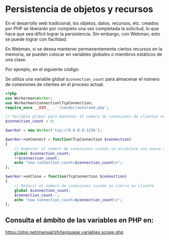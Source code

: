 # Persistencia de objetos y recursos
En el desarrollo web tradicional, los objetos, datos, recursos, etc. creados por PHP se liberarán por completo una vez completada la solicitud, lo que hace que sea difícil lograr la persistencia. Sin embargo, con Webman, esto se puede lograr con facilidad.

En Webman, si se desea mantener permanentemente ciertos recursos en la memoria, se pueden colocar en variables globales o miembros estáticos de una clase.

Por ejemplo, en el siguiente código:

Se utiliza una variable global ```$connection_count``` para almacenar el número de conexiones de clientes en el proceso actual.

```php
<?php
use Workerman\Worker;
use Workerman\Connection\TcpConnection;
require_once __DIR__ . '/vendor/autoload.php';

// Variable global para mantener el número de conexiones de clientes en el proceso actual
$connection_count = 0;

$worker = new Worker('tcp://0.0.0.0:1236');

$worker->onConnect = function(TcpConnection $connection)
{
    // Aumentar el número de conexiones cuando se establece una nueva conexión de cliente
    global $connection_count;
    ++$connection_count;
    echo "now connection_count=$connection_count\n";
};

$worker->onClose = function(TcpConnection $connection)
{
    // Reducir el número de conexiones cuando se cierra un cliente
    global $connection_count;
    $connection_count--;
    echo "now connection_count=$connection_count\n";
};
```

## Consulta el ámbito de las variables en PHP en:
https://php.net/manual/zh/language.variables.scope.php
